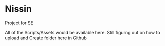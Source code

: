 # Nissin
Project for SE

All of the Scripts/Assets would be available here. Still figurng out on how to upload and Create folder here in Github
